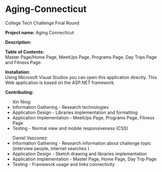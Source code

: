 # Aging-Connecticut
College Tech Challenge Final Round

<b>Project name:</b> Aging Connecticut

<b>Description: </b>

<b>Table of Contents: </b><br>
Master Page/Home Page, MeetUps Page, Programs Page, Day Trips Page and Fitness Page.

<b>Installation: </b><br>
Using Microsoft Visual Studios you can open this application directly. This Web application is based on the ASP.NET framework.

<b>Contributing:</b> <br> 
<ul>Xin Ning:
<li> Information Gathering - Research technologies</li>
 <li>Application Design - Libraries implementation and formatting</li>
<li> Application Implementation - MeetUps Page, Programs Page, Fitness Page</li>
<li> Testing - Normal view and mobile responsiveness (CSS)</ul>
<ul>               Daniel Vasconez:
<li> Information Gathering - Research information about challenge topic (interview people, internet searches ) 
<li>Application Design -  Sketch drawing and libraries implementation
<li> Application Implementation - Master Page, Home Page, Day Trip Page 
<li>  Testing - Framework usage and links connectivity


